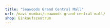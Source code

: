 ```yaml
---
title: "Seawoods Grand Central Mall"
url: /navi-mumbai/seawoods-grand-central-mall/
shop: Einkaufszentrum
---
```


